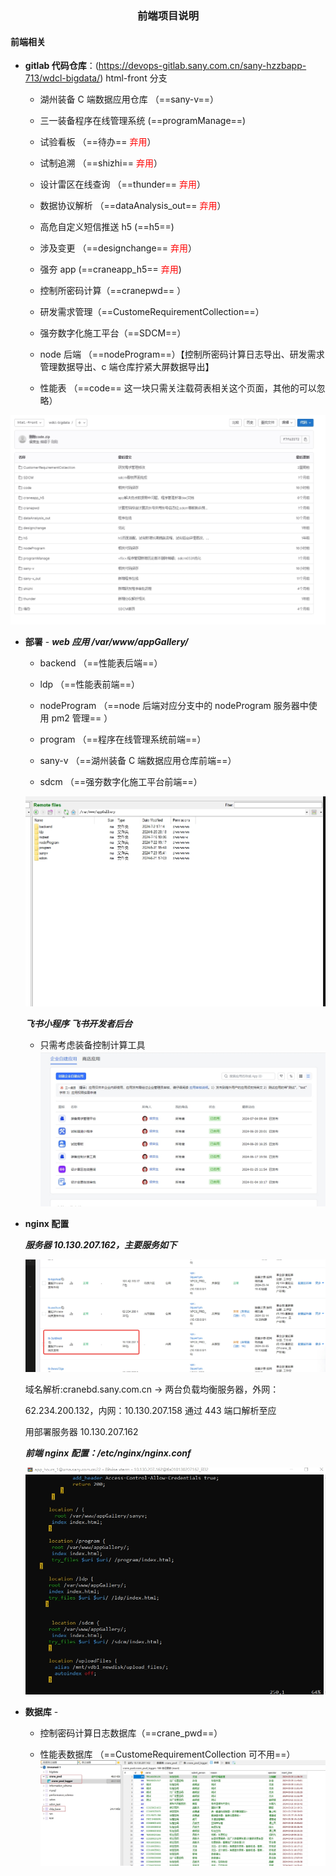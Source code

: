 <center><h3>前端项目说明</h3></center>

#### 前端相关

- **gitlab 代码仓库**：(https://devops-gitlab.sany.com.cn/sany-hzzbapp-713/wdcl-bigdata/) html-front 分支

  - 湖州装备 C 端数据应用仓库 （==sany-v==）

  - 三一装备程序在线管理系统 (==programManage==)

  - 试验看板 （==待办== <span style="color:red">弃用</span>）

  - 试制追溯 （==shizhi== <span style="color:red">弃用</span>）

  - 设计雷区在线查询 （==thunder== <span style="color:red">弃用</span>）

  - 数据协议解析 （==dataAnalysis_out== <span style="color:red">弃用</span>）

  - 高危自定义短信推送 h5 (==h5==)

  - 涉及变更 （==designchange== <span style="color:red">弃用</span>）

  - 强夯 app (==craneapp_h5== <span style="color:red">弃用</span>)

  - 控制所密码计算（==cranepwd== ）

  - 研发需求管理（==CustomeRequirementCollection==）

  - 强夯数字化施工平台（==SDCM==）

  - node 后端 （==nodeProgram==）【控制所密码计算日志导出、研发需求管理数据导出、c 端仓库拧紧大屏数据导出】
  - 性能表 （==code== 这一块只需关注载荷表相关这个页面，其他的可以忽略）

![gitlab代码仓库wdcl-bigdata/html-front](../../img_1.jpg)

- **部署** -
  **_web 应用 /var/www/appGallery/_**

  - backend （==性能表后端==）

  - ldp （==性能表前端==）

  - nodeProgram （==node 后端对应分支中的 nodeProgram 服务器中使用 pm2 管理== ）

  - program （==程序在线管理系统前端==）

  - sany-v （==湖州装备 C 端数据应用仓库前端==）

  - sdcm （==强夯数字化施工平台前端==）

  ![web应用服务器部署](../../img_2.jpg#pic_center)

  **_飞书小程序 飞书开发者后台_**

  - 只需考虑装备控制计算工具
    ![飞书小程序](../../img_3.jpg)

- **nginx 配置**

  **_服务器 10.130.207.162，主要服务如下_**

  ![服务器部署](../../img3.jpg#pic_center)

  域名解析:cranebd.sany.com.cn -> 两台负载均衡服务器，外网：

  62.234.200.132，内网：10.130.207.158 通过 443 端口解析至应

  用部署服务器 10.130.207.162

  **_前端 nginx 配置：/etc/nginx/nginx.conf_**

  ![nginx配置](../../img_4.jpg#pic_center)

- **数据库** -

  - 控制密码计算日志数据库（==crane_pwd==）

  - 性能表数据库 （==CustomeRequirementCollection 可不用==）
    ![数据库](../../img_5.jpg#pic_center)

